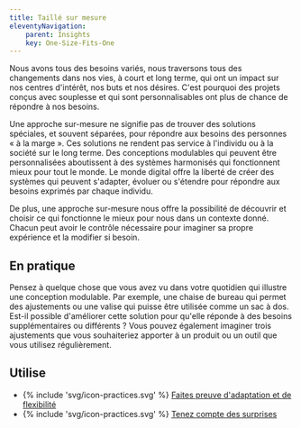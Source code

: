 ```yaml
---
title: Taillé sur mesure
eleventyNavigation:
    parent: Insights
    key: One-Size-Fits-One
---
```


Nous avons tous des besoins variés, nous traversons tous des changements dans nos vies, à court et long terme, qui ont
un impact sur nos centres d'intérêt, nos buts et nos désires. C'est pourquoi des projets conçus avec souplesse et qui
sont personnalisables ont plus de chance de répondre à nos besoins.

Une approche sur-mesure ne signifie pas de trouver des solutions spéciales, et souvent séparées, pour répondre aux
besoins des personnes « à la marge ». Ces solutions ne rendent pas service à l'individu ou à la société sur le long
terme. Des conceptions modulables qui peuvent être personnalisées aboutissent à des systèmes harmonisés qui fonctionnent
mieux pour tout le monde. Le monde digital offre la liberté de créer des systèmes qui peuvent s'adapter, évoluer ou
s'étendre pour répondre aux besoins exprimés par chaque individu.

De plus, une approche sur-mesure nous offre la possibilité de découvrir et choisir ce qui fonctionne le mieux pour nous
dans un contexte donné. Chacun peut avoir le contrôle nécessaire pour imaginer sa propre expérience et la modifier si
besoin.

## En pratique

Pensez à quelque chose que vous avez vu dans votre quotidien qui illustre une conception modulable. Par exemple, une
chaise de bureau qui permet des ajustements ou une valise qui puisse être utilisée comme un sac à dos. Est-il possible
d'améliorer cette solution pour qu'elle réponde à des besoins supplémentaires ou différents ? Vous pouvez également
imaginer trois ajustements que vous souhaiteriez apporter à un produit ou un outil que vous utilisez régulièrement.

## Utilise

* {% include 'svg/icon-practices.svg' %} [Faites preuve d'adaptation et de flexibilité](../../pratiques/faites-preuve-dadaptation-et-de-flexibilite/)
* {% include 'svg/icon-practices.svg' %} [Tenez compte des surprises](../../pratiques/tenez-compte-des-surprises/)
